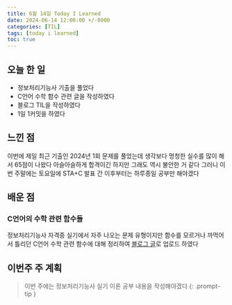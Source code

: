 ```yaml
---
title: 6월 14일 Today I Learned
date: 2024-06-14 12:00:00 +/-0000
categories: [TIL]
tags: [today i learned]
toc: true
---
```


## 오늘 한 일

* 정보처리기능사 기출을 풀었다
* C언어 수학 함수 관련 글을 작성하였다
* 블로그 TIL을 작성하였다
* 1일 1커밋을 하였다

## 느낀 점

이번에 제일 최근 기출인 2024년 1회 문제를 풀었는데 생각보다 멍청한 실수를 많이 해서 65점이 나왔다 아슬아슬하게 합격이긴 하지만 그래도 역시 불안한 거 같다 그러니 이번 주말에는 토요일에 STA+C 발표 간 이후부터는 하루종일 공부만 해야겠다

## 배운 점

### C언어의 수학 관련 함수들

정보처리기능사 자격증 실기에서 자주 나오는 문제 유형이지만 함수를 모르거나 까먹어서 틀리던 C언어 수학 관련 함수에 대해 정리하여 [블로그 글](https://jangwoojun.github.io/posts/c%EC%96%B8%EC%96%B4%EC%9D%98-%EC%88%98%ED%95%99-%EA%B4%80%EB%A0%A8-%ED%95%A8%EC%88%98%EB%93%A4/)로 업로드 하였다

## 이번주 주 계획

> 이번 주에는 정보처리기능사 실기 이론 공부 내용을 작성해야겠다
{: .prompt-tip }

